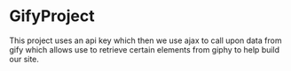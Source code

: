 # GifyProject

This project uses an api key which then we use ajax to call upon data from gify which allows use to retrieve certain elements from giphy to help build our site.
